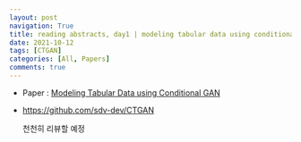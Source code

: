 ```yaml
---
layout: post
navigation: True
title: reading abstracts, day1 | modeling tabular data using conditional GAN 
date: 2021-10-12
tags: [CTGAN]
categories: [All, Papers]
comments: true
---
```



- Paper : [Modeling Tabular Data using Conditional GAN](https://arxiv.org/pdf/1907.00503.pdf)
- https://github.com/sdv-dev/CTGAN
  
  
  천천히 리뷰할 예정
  
